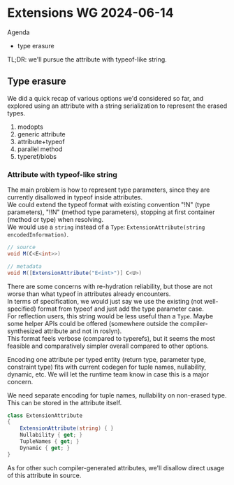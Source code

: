 # Extensions WG 2024-06-14

Agenda
- type erasure

TL;DR: we'll pursue the attribute with typeof-like string.

## Type erasure

We did a quick recap of various options we'd considered so far, and explored using an attribute
with a string serialization to represent the erased types.

1. modopts
2. generic attribute
3. attribute+typeof 
4. parallel method
5. typeref/blobs

### Attribute with typeof-like string

The main problem is how to represent type parameters, since they are currently disallowed in typeof inside attributes.  
We could extend the typeof format with existing convention "!N" (type parameters), "!!N" (method type parameters), stopping at first container (method or type) when resolving.  
We would use a `string` instead of a `Type`: `ExtensionAttribute(string encodedInformation)`.  
```csharp
// source
void M(C<E<int>>)

// metadata
void M([ExtensionAttribute("E<int>")] C<U>)
```

There are some concerns with re-hydration reliability, but those are not worse than what typeof in attributes already encounters.  
In terms of specification, we would just say we use the existing (not well-specified) format from typeof and just add the type parameter case.  
For reflection users, this string would be less useful than a `Type`. Maybe some helper APIs could be offered (somewhere outside the compiler-synthesized attribute and not in roslyn).  
This format feels verbose (compared to typerefs), but it seems the most feasible and comparatively simpler overall compared to other options.  

Encoding one attribute per typed entity (return type, parameter type, constraint type) fits with current codegen for tuple names, nullability, dynamic, etc. We will let the runtime team know in case this is a major concern.  

We need separate encoding for tuple names, nullability on non-erased type. This can be stored in the attribute itself.  
```csharp
class ExtensionAttribute
{
    ExtensionAttribute(string) { }
    Nullability { get; }
    TupleNames { get; }
    Dynamic { get; }
}
```

As for other such compiler-generated attributes, we'll disallow direct usage of this attribute in source.
